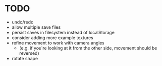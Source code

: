 # TODO

- undo/redo
- allow multiple save files
- persist saves in filesystem instead of localStorage
- consider adding more example textures
- refine movement to work with camera angles
  - (e.g. if you're looking at it from the other side, movement should be reversed)
- rotate shape
